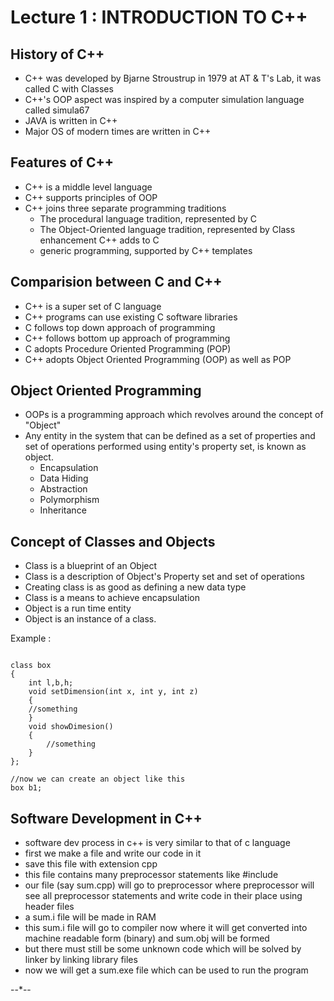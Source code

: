 # Lecture 1 : INTRODUCTION TO C++

## History of C++

- C++ was developed by Bjarne Stroustrup in 1979 at AT & T's Lab, it was called C with Classes
- C++'s OOP aspect was inspired by a computer simulation language called simula67
- JAVA is written in C++
- Major OS of modern times are written in C++

## Features of C++
- C++ is a middle level language
- C++ supports principles of OOP 
- C++ joins three separate programming traditions
	- The procedural language tradition, represented by C
	- The Object-Oriented language tradition, represented by Class enhancement C++ adds to C
	- generic programming, supported by C++ templates

## Comparision between C and C++
- C++ is a super set of C language
- C++ programs can use existing C software libraries
- C follows top down approach of programming
- C++ follows bottom up approach of programming
- C adopts Procedure Oriented Programming (POP)
- C++ adopts Object Oriented Programming (OOP) as well as POP

## Object Oriented Programming
- OOPs is a programming approach which revolves around the concept of "Object"
- Any entity in the system that can be defined as a set of properties and set of operations performed using entity's property set, is known as object.
	- Encapsulation
	- Data Hiding
	- Abstraction
	- Polymorphism
	- Inheritance

## Concept of Classes and Objects
- Class is a blueprint of an Object
- Class is a description of Object's Property set and set of operations
- Creating class is as good as defining a new data type
- Class is a means to achieve encapsulation
- Object is a run time entity
- Object is an instance of a class.

Example : 
```

class box
{
    int l,b,h;
    void setDimension(int x, int y, int z)
    { 
	//something
    }
    void showDimesion()
    {
        //something
    }
};

//now we can create an object like this
box b1;

```


## Software Development in C++
- software dev process in c++ is very similar to that of c language
- first we make a file and write our code in it 
- save this file with extension cpp
- this file contains many preprocessor statements like #include
- our file (say sum.cpp) will go to preprocessor where preprocessor will see all preprocessor statements and write code in their place using header files
- a sum.i file will be made in RAM
- this sum.i file will go to compiler now where it will get converted into machine readable form (binary) and sum.obj will be formed
- but there must still be some unknown code which will be solved by linker by linking library files
- now we will get a sum.exe file which can be used to run the program


--*--

